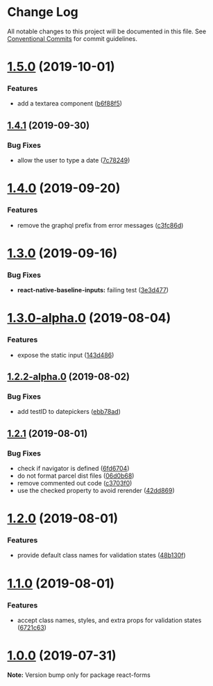 # Change Log

All notable changes to this project will be documented in this file.
See [Conventional Commits](https://conventionalcommits.org) for commit guidelines.

# [1.5.0](https://github.com/rzane/react-baseline-inputs/compare/v1.4.1...v1.5.0) (2019-10-01)


### Features

* add a textarea component ([b6f88f5](https://github.com/rzane/react-baseline-inputs/commit/b6f88f5))





## [1.4.1](https://github.com/rzane/react-baseline-inputs/compare/v1.4.0...v1.4.1) (2019-09-30)


### Bug Fixes

* allow the user to type a date ([7c78249](https://github.com/rzane/react-baseline-inputs/commit/7c78249))





# [1.4.0](https://github.com/rzane/react-baseline-inputs/compare/v1.3.0...v1.4.0) (2019-09-20)


### Features

* remove the graphql prefix from error messages ([c3fc86d](https://github.com/rzane/react-baseline-inputs/commit/c3fc86d))





# [1.3.0](https://github.com/rzane/react-baseline-inputs/compare/v1.3.0-alpha.0...v1.3.0) (2019-09-16)


### Bug Fixes

* **react-native-baseline-inputs:** failing test ([3e3d477](https://github.com/rzane/react-baseline-inputs/commit/3e3d477))





# [1.3.0-alpha.0](https://github.com/rzane/react-baseline-inputs/compare/v1.2.2-alpha.0...v1.3.0-alpha.0) (2019-08-04)


### Features

* expose the static input ([143d486](https://github.com/rzane/react-baseline-inputs/commit/143d486))





## [1.2.2-alpha.0](https://github.com/rzane/react-baseline-inputs/compare/v1.2.1...v1.2.2-alpha.0) (2019-08-02)


### Bug Fixes

* add testID to datepickers ([ebb78ad](https://github.com/rzane/react-baseline-inputs/commit/ebb78ad))





## [1.2.1](https://github.com/rzane/react-baseline-inputs/compare/v1.2.0...v1.2.1) (2019-08-01)


### Bug Fixes

* check if navigator is defined ([6fd6704](https://github.com/rzane/react-baseline-inputs/commit/6fd6704))
* do not format parcel dist files ([06d0b68](https://github.com/rzane/react-baseline-inputs/commit/06d0b68))
* remove commented out code ([c3703f0](https://github.com/rzane/react-baseline-inputs/commit/c3703f0))
* use the checked property to avoid rerender ([42dd869](https://github.com/rzane/react-baseline-inputs/commit/42dd869))





# [1.2.0](https://github.com/rzane/react-baseline-inputs/compare/v1.1.0...v1.2.0) (2019-08-01)


### Features

* provide default class names for validation states ([48b130f](https://github.com/rzane/react-baseline-inputs/commit/48b130f))





# [1.1.0](https://github.com/rzane/react-baseline-inputs/compare/v1.0.0...v1.1.0) (2019-08-01)


### Features

* accept class names, styles, and extra props for validation states ([6721c63](https://github.com/rzane/react-baseline-inputs/commit/6721c63))





# [1.0.0](https://github.com/rzane/react-baseline-inputs/compare/v0.6.12...v1.0.0) (2019-07-31)

**Note:** Version bump only for package react-forms
